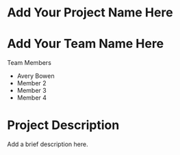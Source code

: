 # Add Your Project Name Here
# Add Your Team Name Here

Team Members
* Avery Bowen
* Member 2
* Member 3
* Member 4

# Project Description

Add a brief description here.
